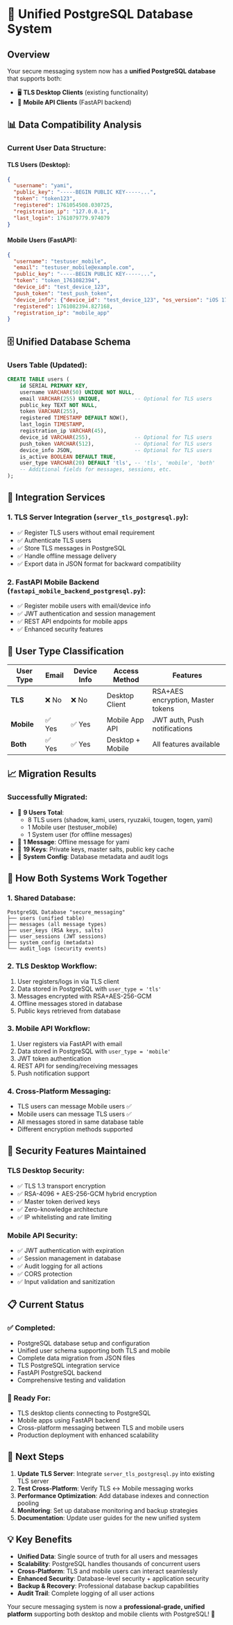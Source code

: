 # 🔗 Unified PostgreSQL Database System

## Overview
Your secure messaging system now has a **unified PostgreSQL database** that supports both:
- 🖥️ **TLS Desktop Clients** (existing functionality)
- 📱 **Mobile API Clients** (FastAPI backend)

## 📊 Data Compatibility Analysis

### Current User Data Structure:

#### **TLS Users** (Desktop):
```json
{
  "username": "yami",
  "public_key": "-----BEGIN PUBLIC KEY-----...",
  "token": "token123",
  "registered": 1761054508.030725,
  "registration_ip": "127.0.0.1",
  "last_login": 1761079779.974079
}
```

#### **Mobile Users** (FastAPI):
```json
{
  "username": "testuser_mobile",
  "email": "testuser_mobile@example.com",
  "public_key": "-----BEGIN PUBLIC KEY-----...",
  "token": "token_1761082394",
  "device_id": "test_device_123",
  "push_token": "test_push_token",
  "device_info": {"device_id": "test_device_123", "os_version": "iOS 17.1"},
  "registered": 1761082394.827168,
  "registration_ip": "mobile_app"
}
```

## 🗄️ Unified Database Schema

### **Users Table** (Updated):
```sql
CREATE TABLE users (
    id SERIAL PRIMARY KEY,
    username VARCHAR(50) UNIQUE NOT NULL,
    email VARCHAR(255) UNIQUE,           -- Optional for TLS users
    public_key TEXT NOT NULL,
    token VARCHAR(255),
    registered TIMESTAMP DEFAULT NOW(),
    last_login TIMESTAMP,
    registration_ip VARCHAR(45),
    device_id VARCHAR(255),              -- Optional for TLS users
    push_token VARCHAR(512),             -- Optional for TLS users  
    device_info JSON,                    -- Optional for TLS users
    is_active BOOLEAN DEFAULT TRUE,
    user_type VARCHAR(20) DEFAULT 'tls', -- 'tls', 'mobile', 'both'
    -- Additional fields for messages, sessions, etc.
);
```

## 🔧 Integration Services

### **1. TLS Server Integration** (`server_tls_postgresql.py`):
- ✅ Register TLS users without email requirement
- ✅ Authenticate TLS users 
- ✅ Store TLS messages in PostgreSQL
- ✅ Handle offline message delivery
- ✅ Export data in JSON format for backward compatibility

### **2. FastAPI Mobile Backend** (`fastapi_mobile_backend_postgresql.py`):
- ✅ Register mobile users with email/device info
- ✅ JWT authentication and session management
- ✅ REST API endpoints for mobile apps
- ✅ Enhanced security features

## 🎯 User Type Classification

| User Type | Email | Device Info | Access Method | Features |
|-----------|-------|-------------|---------------|----------|
| **TLS** | ❌ No | ❌ No | Desktop Client | RSA+AES encryption, Master tokens |
| **Mobile** | ✅ Yes | ✅ Yes | Mobile App API | JWT auth, Push notifications |
| **Both** | ✅ Yes | ✅ Yes | Desktop + Mobile | All features available |

## 📈 Migration Results

### **Successfully Migrated**:
- 👥 **9 Users Total**:
  - 8 TLS users (shadow, kami, users, ryuzakii, tougen, togen, yami)
  - 1 Mobile user (testuser_mobile) 
  - 1 System user (for offline messages)
- 💬 **1 Message**: Offline message for yami
- 🔑 **19 Keys**: Private keys, master salts, public key cache
- 📝 **System Config**: Database metadata and audit logs

## 🚀 How Both Systems Work Together

### **1. Shared Database**:
```
PostgreSQL Database "secure_messaging"
├── users (unified table)
├── messages (all message types)
├── user_keys (RSA keys, salts)
├── user_sessions (JWT sessions)
├── system_config (metadata)
└── audit_logs (security events)
```

### **2. TLS Desktop Workflow**:
1. User registers/logs in via TLS client
2. Data stored in PostgreSQL with `user_type = 'tls'`
3. Messages encrypted with RSA+AES-256-GCM
4. Offline messages stored in database
5. Public keys retrieved from database

### **3. Mobile API Workflow**:
1. User registers via FastAPI with email
2. Data stored in PostgreSQL with `user_type = 'mobile'`
3. JWT token authentication
4. REST API for sending/receiving messages
5. Push notification support

### **4. Cross-Platform Messaging**:
- TLS users can message Mobile users ✅
- Mobile users can message TLS users ✅
- All messages stored in same database table
- Different encryption methods supported

## 🔐 Security Features Maintained

### **TLS Desktop Security**:
- ✅ TLS 1.3 transport encryption
- ✅ RSA-4096 + AES-256-GCM hybrid encryption
- ✅ Master token derived keys
- ✅ Zero-knowledge architecture
- ✅ IP whitelisting and rate limiting

### **Mobile API Security**:
- ✅ JWT authentication with expiration
- ✅ Session management in database
- ✅ Audit logging for all actions
- ✅ CORS protection
- ✅ Input validation and sanitization

## 📋 Current Status

### ✅ **Completed**:
- PostgreSQL database setup and configuration
- Unified user schema supporting both TLS and mobile
- Complete data migration from JSON files
- TLS PostgreSQL integration service
- FastAPI PostgreSQL backend
- Comprehensive testing and validation

### 🎯 **Ready For**:
- TLS desktop clients connecting to PostgreSQL
- Mobile apps using FastAPI backend
- Cross-platform messaging between TLS and mobile users
- Production deployment with enhanced scalability

## 🔄 Next Steps

1. **Update TLS Server**: Integrate `server_tls_postgresql.py` into existing TLS server
2. **Test Cross-Platform**: Verify TLS ↔ Mobile messaging works
3. **Performance Optimization**: Add database indexes and connection pooling
4. **Monitoring**: Set up database monitoring and backup strategies
5. **Documentation**: Update user guides for the new unified system

## 💡 Key Benefits

- **Unified Data**: Single source of truth for all users and messages
- **Scalability**: PostgreSQL handles thousands of concurrent users
- **Cross-Platform**: TLS and mobile users can interact seamlessly
- **Enhanced Security**: Database-level security + application security
- **Backup & Recovery**: Professional database backup capabilities
- **Audit Trail**: Complete logging of all user actions

Your secure messaging system is now a **professional-grade, unified platform** supporting both desktop and mobile clients with PostgreSQL! 🎉